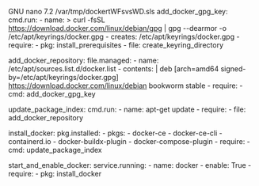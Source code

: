   GNU nano 7.2                                                            /var/tmp/dockertWFsvsWD.sls                                                                     add_docker_gpg_key:
  cmd.run:
    - name: >
        curl -fsSL https://download.docker.com/linux/debian/gpg |
        gpg --dearmor -o /etc/apt/keyrings/docker.gpg
    - creates: /etc/apt/keyrings/docker.gpg
    - require:
      - pkg: install_prerequisites
      - file: create_keyring_directory

add_docker_repository:
  file.managed:
    - name: /etc/apt/sources.list.d/docker.list
    - contents: |
        deb [arch=amd64 signed-by=/etc/apt/keyrings/docker.gpg] https://download.docker.com/linux/debian bookworm stable
    - require:
      - cmd: add_docker_gpg_key

update_package_index:
  cmd.run:
    - name: apt-get update
    - require:
      - file: add_docker_repository

install_docker:
  pkg.installed:
    - pkgs:
      - docker-ce
      - docker-ce-cli
      - containerd.io
      - docker-buildx-plugin
      - docker-compose-plugin
    - require:
      - cmd: update_package_index

start_and_enable_docker:
  service.running:
    - name: docker
    - enable: True
    - require:
      - pkg: install_docker

